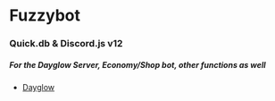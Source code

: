 # Fuzzybot
### Quick.db & Discord.js v12

##### For the Dayglow Server, Economy/Shop bot, other functions as well
##### 
##### 

+ [Dayglow](https://discord.gg/jV5yZDkdzE)
